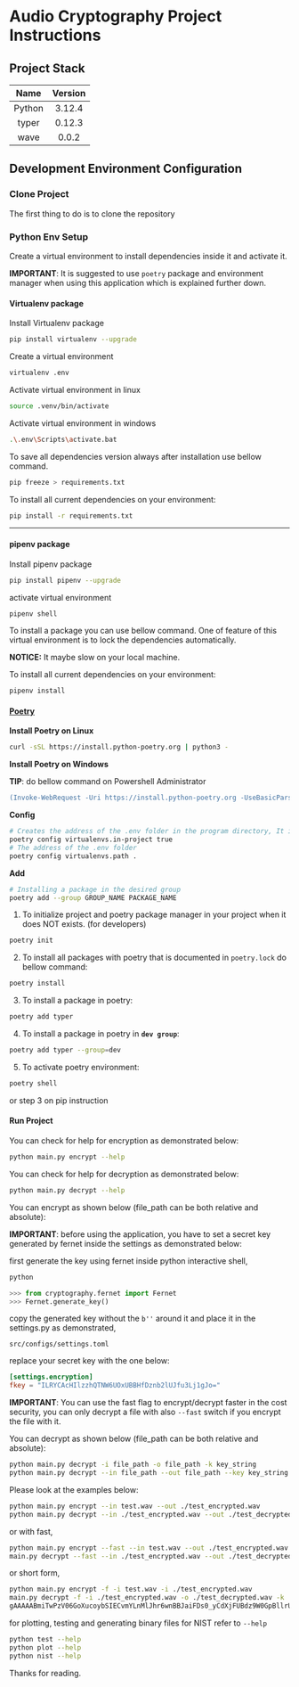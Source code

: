 # Audio Cryptography Project Instructions

## Project Stack

| Name           | Version  |
|:--------------:|:--------:|
| Python         | 3.12.4   |
| typer          | 0.12.3   |
| wave           | 0.0.2    |


## Development Environment Configuration

### Clone Project

The first thing to do is to clone the repository

### Python Env Setup

Create a virtual environment to install dependencies inside it and activate it.

**IMPORTANT**: It is suggested to use `poetry` package and environment manager when using this application which is explained further down.

#### Virtualenv package

Install Virtualenv package

```sh
pip install virtualenv --upgrade
```

Create a virtual environment

```sh
virtualenv .env
```

Activate virtual environment in linux

```sh
source .venv/bin/activate
```

Activate virtual environment in windows

```sh
.\.env\Scripts\activate.bat
```

To save all dependencies version always after installation use bellow command.

```sh
pip freeze > requirements.txt
```

To install all current dependencies on your environment:

```sh
pip install -r requirements.txt
```

---

#### pipenv package

Install pipenv package

```sh
pip install pipenv --upgrade
```

activate virtual environment

```sh
pipenv shell
```

To install a package you can use bellow command. One of feature of this virtual environment is to lock the dependencies automatically.

**NOTICE:** It maybe slow on your local machine.

To install all current dependencies on your environment:

```sh
pipenv install
```

#### [Poetry](https://python-poetry.org/docs/cli/#new)

__Install Poetry on Linux__

```sh
curl -sSL https://install.python-poetry.org | python3 -
```

__Install Poetry on Windows__

**TIP**: do bellow command on Powershell Administrator

```ps
(Invoke-WebRequest -Uri https://install.python-poetry.org -UseBasicParsing).Content | py -
```

__Config__
```sh
# Creates the address of the .env folder in the program directory, It is null by default
poetry config virtualenvs.in-project true
# The address of the .env folder
poetry config virtualenvs.path .
```

__Add__
```sh
# Installing a package in the desired group
poetry add --group GROUP_NAME PACKAGE_NAME
```

1) To initialize project and poetry package manager in your project when it does NOT exists. (for developers)

```sh
poetry init
```

2) To install all packages with poetry that is documented in `poetry.lock` do bellow command:

```sh
poetry install
```

3) To install a package in poetry:

```sh
poetry add typer
```

4) To install a package in poetry in **`dev group`**:

```sh
poetry add typer --group=dev
```

5) To activate poetry environment:

```sh
poetry shell
```

or step 3 on pip instruction

#### Run Project

You can check for help for encryption as demonstrated below:

```sh
python main.py encrypt --help
```

You can check for help for decryption as demonstrated below:

```sh
python main.py decrypt --help
```

You can encrypt as shown below (file_path can be both relative and absolute):

**IMPORTANT**: before using the application, you have to set a secret key generated by fernet inside the settings as demonstrated below:

first generate the key using fernet inside python interactive shell,

```sh
python
```

```python
>>> from cryptography.fernet import Fernet
>>> Fernet.generate_key()
```

copy the generated key without the `b''` around it and place it in the settings.py as demonstrated,

`src/configs/settings.toml`

replace your secret key with the one below:

```toml
[settings.encryption]
fkey = "ILRYCAcHIlzzhQTNW6UOxUBBHfDznb2lUJfu3Lj1gJo="
```

**IMPORTANT**: You can use the fast flag to encrypt/decrypt faster in the cost security, you can only decrypt a file with also `--fast` switch if you encrypt the file with it.

You can decrypt as shown below (file_path can be both relative and absolute):

```sh
python main.py decrypt -i file_path -o file_path -k key_string
python main.py decrypt --in file_path --out file_path --key key_string
```

Please look at the examples below:

```sh
python main.py encrypt --in test.wav --out ./test_encrypted.wav
python main.py decrypt --in ./test_encrypted.wav --out ./test_decrypted.wav --key gAAAAABmiTwPzV06GoXucoybSIECvmYLnMlJhr6wnBBJaiFDs0_yCdXjFUBdz9W0GpBllrUyN4ct574q_iZ3kIsohHNTSxtU-g==
```

or with fast,

```sh
python main.py encrypt --fast --in test.wav --out ./test_encrypted.wav
main.py decrypt --fast --in ./test_encrypted.wav --out ./test_decrypted.wav --key gAAAAABmiTwPzV06GoXucoybSIECvmYLnMlJhr6wnBBJaiFDs0_yCdXjFUBdz9W0GpBllrUyN4ct574q_iZ3kIsohHNTSxtU-g==
```

or short form,

```sh
python main.py encrypt -f -i test.wav -i ./test_encrypted.wav
main.py decrypt -f -i ./test_encrypted.wav -o ./test_decrypted.wav -k
gAAAAABmiTwPzV06GoXucoybSIECvmYLnMlJhr6wnBBJaiFDs0_yCdXjFUBdz9W0GpBllrUyN4ct574q_iZ3kIsohHNTSxtU-g==
```

for plotting, testing and generating binary files for NIST refer to `--help`

```sh
python test --help
python plot --help
python nist --help
```

Thanks for reading.

